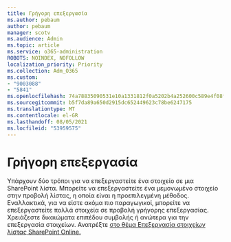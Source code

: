 ```yaml
---
title: Γρήγορη επεξεργασία
ms.author: pebaum
author: pebaum
manager: scotv
ms.audience: Admin
ms.topic: article
ms.service: o365-administration
ROBOTS: NOINDEX, NOFOLLOW
localization_priority: Priority
ms.collection: Adm_O365
ms.custom:
- "9003088"
- "5841"
ms.openlocfilehash: 74a78835090531e10a1331812f0a5202b4a252600c589e4f08ff891398a3cc3d
ms.sourcegitcommit: b5f7da89a650d2915dc652449623c78be6247175
ms.translationtype: MT
ms.contentlocale: el-GR
ms.lasthandoff: 08/05/2021
ms.locfileid: "53959575"
---
```

# <a name="quick-edit"></a>Γρήγορη επεξεργασία

Υπάρχουν δύο τρόποι για να επεξεργαστείτε ένα στοιχείο σε μια SharePoint λίστα. Μπορείτε να επεξεργαστείτε ένα μεμονωμένο στοιχείο στην προβολή λίστας, η οποία είναι η προεπιλεγμένη μέθοδος. Εναλλακτικά, για να είστε ακόμα πιο παραγωγικοί, μπορείτε να επεξεργαστείτε πολλά στοιχεία σε προβολή γρήγορης επεξεργασίας. Χρειάζεστε δικαιώματα επιπέδου συμβολής ή ανώτερα για την επεξεργασία στοιχείων. Ανατρέξτε [στο θέμα Επεξεργασία στοιχείων λίστας SharePoint Online.](https://support.microsoft.com/office/dac1a1c3-a80b-4082-ba57-715cf613d0f7)
